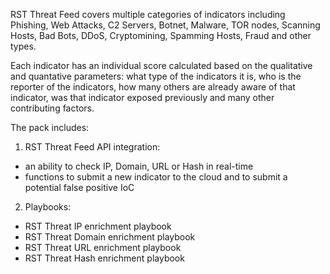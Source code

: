 RST Threat Feed covers multiple categories of indicators including Phishing, Web Attacks, C2 Servers, Botnet, Malware, TOR nodes, Scanning Hosts, Bad Bots, DDoS, Cryptomining, Spamming Hosts, Fraud and other types. 

Each indicator has an individual score calculated based on the qualitative and quantative parameters: what type of the indicators it is, who is the reporter of the indicators, how many others are already aware of that indicator, was that indicator exposed previously and many other contributing factors. 

The pack includes:

1) RST Threat Feed API integration:

- an ability to check IP, Domain, URL or Hash in real-time
- functions to submit a new indicator to the cloud and to submit a potential false positive IoC

2) Playbooks:

- RST Threat IP enrichment playbook
- RST Threat Domain enrichment playbook 
- RST Threat URL enrichment playbook
- RST Threat Hash enrichment playbook
